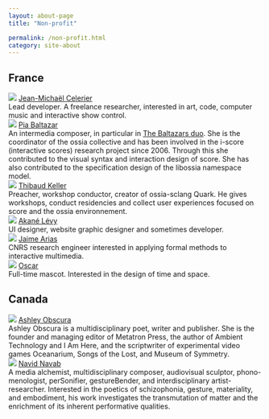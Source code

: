 ```yaml
---
layout: about-page
title: "Non-profit"

permalink: /non-profit.html
category: site-about
---
```


<!--Association :
explication objectif
explication historique ?
pour rejoindre  ?
-->

<h2 class="feature-title">France</h2>
<section class="wrapper style4 association-page">

<div class="bubble-grid">
<div class="bubble-item">
    <img class="bubble-image" src="assets/association/jcelerier.jpg"/>
    <a href="https://jcelerier.name/" target="_blank" class="bubble-title">Jean-Michaël Celerier</a>
    <div class="bubble-description">Lead developer. A freelance researcher, interested in art, code, computer music and interactive show control.</div>
</div>
<div class="bubble-item">
    <img class="bubble-image" src="assets/association/pbaltazar.jpeg"/>
    <a href="http://www.baltazars.org/" target="_blank" class="bubble-title">Pia Baltazar</a>
    <div class="bubble-description">An intermedia composer, in particular in <a href="http://www.baltazars.org/" >The Baltazars duo</a>. She is the coordinator of the ossia collective and has been involved in the i-score (interactive scores) research project since 2006. Through this she contributed to the visual syntax and interaction design of score. She has also contributed to the specification design of the libossia namespace model.</div>
</div>
<div class="bubble-item">
    <img class="bubble-image" src="assets/association/tkeller.jpg"/>
    <a href="https://github.com/thibaudk" target="_blank" class="bubble-title">Thibaud Keller</a>
    <div class="bubble-description">Preacher, workshop conductor, creator of ossia-sclang Quark.
He gives workshops, conduct residencies and collect user experiences focused on score and the ossia environnement.</div>
</div>
<div class="bubble-item">
    <img class="bubble-image" src="assets/association/alevy.JPG"/>
    <a href="https://aklevy.github.io" target="_blank" class="bubble-title">Akané Lévy</a>
    <div class="bubble-description">UI designer, website graphic designer and sometimes developer.</div>
</div>
<div class="bubble-item">
    <img class="bubble-image" src="assets/association/himito.jpg"/>
    <a href="https://www.jaime-arias.fr/" target="_blank" class="bubble-title">Jaime Arias</a>
    <div class="bubble-description">CNRS research engineer interested in applying formal methods to interactive multimedia.</div>
</div>
<div class="bubble-item">
    <img class="bubble-image" src="assets/association/oscar.png"/>
    <a href="https://opencollective.com/ossia" target="_blank"  class="bubble-title">Oscar</a>
    <div class="bubble-description">Full-time mascot. Interested in the design of time and space.</div>
</div>
</div>
</section>

<h2 class="feature-title">Canada</h2>
<section class="wrapper style4 association-page">
<div class="bubble-grid">
<div class="bubble-item">
    <img class="bubble-image" src="assets/association/aobscura.JPG"/>
    <a href="https://www.ashleyobscura.net" target="_blank" class="bubble-title">Ashley Obscura</a>
    <div class="bubble-description">Ashley Obscura is a multidisciplinary poet, writer and publisher. She is the founder and managing editor of Metatron Press, the author of Ambient Technology and I Am Here, and the scriptwriter of experimental video games Oceanarium, Songs of the Lost, and Museum of Symmetry.</div>
</div>
<div class="bubble-item">
    <img class="bubble-image" src="assets/association/nnavab.jpg"/>
    <a href="http://www.navidnavab.com/" target="_blank" class="bubble-title">Navid Navab</a>
    <div class="bubble-description">A media alchemist, multidisciplinary  composer, audiovisual sculptor, phono-menologist, perSonifier,  gestureBender, and interdisciplinary artist-researcher. Interested in  the poetics of schizophonia, gesture, materiality, and embodiment, his  work investigates the transmutation of matter and the enrichment of its  inherent performative qualities.</div>
</div>
</div>
</section>
